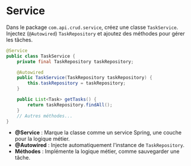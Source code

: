 # Service

Dans le package `com.api.crud.service`, créez une classe `TaskService`. Injectez (`@Autowired`) `TaskRepository` et ajoutez des méthodes pour gérer les tâches.

```java
@Service
public class TaskService {
    private final TaskRepository taskRepository;

    @Autowired
    public TaskService(TaskRepository taskRepository) {
        this.taskRepository = taskRepository;
    }

    public List<Task> getTasks() {
        return taskRepository.findAll();
    }
    // Autres méthodes...
}


```

* **@Service** : Marque la classe comme un service Spring, une couche pour la logique métier.
* **@Autowired** : Injecte automatiquement l'instance de `TaskRepository`.
* **Méthodes** : Implémente la logique métier, comme sauvegarder une tâche.